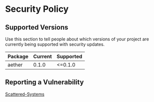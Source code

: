 # Security Policy

## Supported Versions

Use this section to tell people about which versions of your project are
currently being supported with security updates.

| Package      | Current | Supported |
|--------------|---------|-----------|
| aether       | 0.1.0   | <=0.1.0   |


## Reporting a Vulnerability

[Scattered-Systems](https://scattered-systems.com)